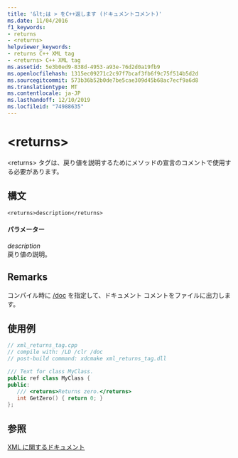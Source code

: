 ```yaml
---
title: '&lt;は > をC++返します (ドキュメントコメント)'
ms.date: 11/04/2016
f1_keywords:
- returns
- <returns>
helpviewer_keywords:
- returns C++ XML tag
- <returns> C++ XML tag
ms.assetid: 5e3b0ed9-838d-4953-a93e-76d2d0a19fb9
ms.openlocfilehash: 1315ec09271c2c97f7bcaf3fb6f9c75f514b5d2d
ms.sourcegitcommit: 573b36b52b0de7be5cae309d45b68ac7ecf9a6d8
ms.translationtype: MT
ms.contentlocale: ja-JP
ms.lasthandoff: 12/10/2019
ms.locfileid: "74988635"
---
```

# <a name="ltreturnsgt"></a>&lt;returns&gt;

\<returns> タグは、戻り値を説明するためにメソッドの宣言のコメントで使用する必要があります。

## <a name="syntax"></a>構文

```
<returns>description</returns>
```

#### <a name="parameters"></a>パラメーター

*description*<br/>
戻り値の説明。

## <a name="remarks"></a>Remarks

コンパイル時に [/doc](doc-process-documentation-comments-c-cpp.md) を指定して、ドキュメント コメントをファイルに出力します。

## <a name="example"></a>使用例

```cpp
// xml_returns_tag.cpp
// compile with: /LD /clr /doc
// post-build command: xdcmake xml_returns_tag.dll

/// Text for class MyClass.
public ref class MyClass {
public:
   /// <returns>Returns zero.</returns>
   int GetZero() { return 0; }
};
```

## <a name="see-also"></a>参照

[XML に関するドキュメント](xml-documentation-visual-cpp.md)

